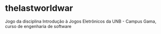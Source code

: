 thelastworldwar
===============

Jogo da disciplina Introdução à Jogos Eletrônicos da UNB - Campus Gama, curso de engenharia de software
